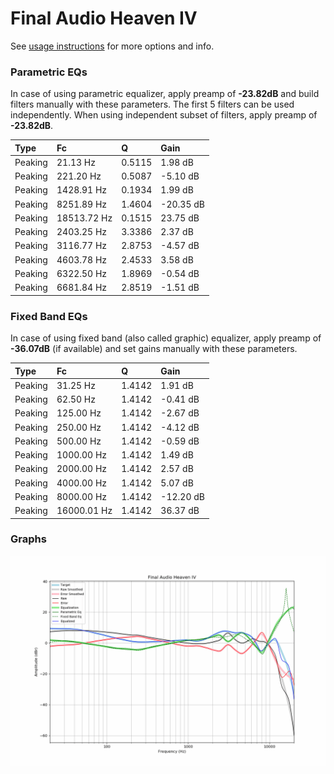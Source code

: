 # Final Audio Heaven IV
See [usage instructions](https://github.com/jaakkopasanen/AutoEq#usage) for more options and info.

### Parametric EQs
In case of using parametric equalizer, apply preamp of **-23.82dB** and build filters manually
with these parameters. The first 5 filters can be used independently.
When using independent subset of filters, apply preamp of **-23.82dB**.

| Type    | Fc          |      Q | Gain      |
|:--------|:------------|:-------|:----------|
| Peaking | 21.13 Hz    | 0.5115 | 1.98 dB   |
| Peaking | 221.20 Hz   | 0.5087 | -5.10 dB  |
| Peaking | 1428.91 Hz  | 0.1934 | 1.99 dB   |
| Peaking | 8251.89 Hz  | 1.4604 | -20.35 dB |
| Peaking | 18513.72 Hz | 0.1515 | 23.75 dB  |
| Peaking | 2403.25 Hz  | 3.3386 | 2.37 dB   |
| Peaking | 3116.77 Hz  | 2.8753 | -4.57 dB  |
| Peaking | 4603.78 Hz  | 2.4533 | 3.58 dB   |
| Peaking | 6322.50 Hz  | 1.8969 | -0.54 dB  |
| Peaking | 6681.84 Hz  | 2.8519 | -1.51 dB  |

### Fixed Band EQs
In case of using fixed band (also called graphic) equalizer, apply preamp of **-36.07dB**
(if available) and set gains manually with these parameters.

| Type    | Fc          |      Q | Gain      |
|:--------|:------------|:-------|:----------|
| Peaking | 31.25 Hz    | 1.4142 | 1.91 dB   |
| Peaking | 62.50 Hz    | 1.4142 | -0.41 dB  |
| Peaking | 125.00 Hz   | 1.4142 | -2.67 dB  |
| Peaking | 250.00 Hz   | 1.4142 | -4.12 dB  |
| Peaking | 500.00 Hz   | 1.4142 | -0.59 dB  |
| Peaking | 1000.00 Hz  | 1.4142 | 1.49 dB   |
| Peaking | 2000.00 Hz  | 1.4142 | 2.57 dB   |
| Peaking | 4000.00 Hz  | 1.4142 | 5.07 dB   |
| Peaking | 8000.00 Hz  | 1.4142 | -12.20 dB |
| Peaking | 16000.01 Hz | 1.4142 | 36.37 dB  |

### Graphs
![](./Final%20Audio%20Heaven%20IV.png)
